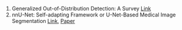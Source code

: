1. Generalized Out-of-Distribution Detection: A Survey [Link](https://github.com/ruiyangqin2016/OOD_review/blob/main/OOD/paper1.md)
2. nnU-Net: Self-adapting Framework or U-Net-Based Medical Image Segmentation [Link](https://github.com/ruiyangqin2016/paper_review/blob/main/image_segmentation/nnU-Net.md), [Paper]()
